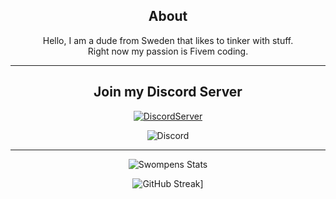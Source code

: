 <div align="center">
  
## About
Hello, I am a dude from Sweden that likes to tinker with stuff. <br>
Right now my passion is Fivem coding.

-------------------

## Join my Discord Server
<a href="https://discord.gg/ckYfQWDKe7">![DiscordServer](https://img.shields.io/discord/1034349935249858662?label=Discord%20Server&logo=Discord&colorB=5865F2&style=for-the-badge&logoColor=white)</a>

 ![Discord](https://img.shields.io/badge/Swompen%230646-%237289DA.svg?style=for-the-badge&logo=discord&logoColor=white)

-------------------

![Swompens Stats](https://github-readme-stats.vercel.app/api?username=Swompen)

![GitHub Streak](https://github-readme-streak-stats.herokuapp.com?user=Swompen&theme=highcontrast)]


